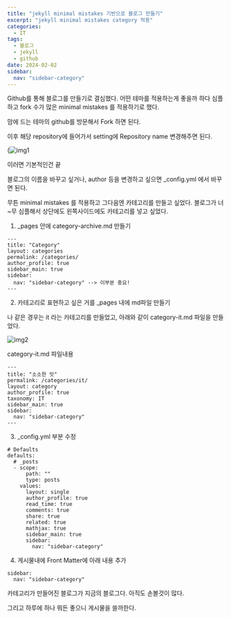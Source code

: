 ```yaml
---
title: "jekyll minimal mistakes 기반으로 블로그 만들기"
excerpt: "jekyll minimal mistakes category 적용"
categories:
  - IT
tags:
  - 블로그
  - jekyll
  - github
date: 2024-02-02
sidebar:
  nav: "sidebar-category"
---
```


Github를 통해 블로그를 만들기로 결심했다.
어떤 테마를 적용하는게 좋을까 하다 심플하고 fork 수가 많은 minimal mistakes 를 적용하기로 했다.

맘에 드는 테마의 github를 방문해서 Fork 하면 된다.

이후 해당 repository에 들어가서 setting에 Repository name 변경해주면 된다.


(![img1](https://github.com/na-2-na/na-2-na.github.io/assets/157337980/f5022998-27af-4ed8-8121-189d11b2ac1d)



이러면 기본적인건 끝

블로그의 이름을 바꾸고 싶거나, author 등을 변경하고 싶으면 _config.yml 에서 바꾸면 된다.


무튼 minimal mistakes 를 적용하고 그다음엔 카테고리를 만들고 싶었다.
블로그가 너~무 심플해서 상단에도 왼쪽사이드에도 카테고리를 넣고 싶었다.


1. _pages 안에 category-archive.md 만들기

```
---
title: "Category"
layout: categories
permalink: /categories/
author_profile: true
sidebar_main: true
sidebar:
  nav: "sidebar-category" --> 이부분 중요!
---
```

2. 카테고리로 표현하고 싶은 거를 _pages 내에 md파일 만들기

나 같은 경우는 it 라는 카테고리를 만들었고, 아래와 같이 category-it.md 파일을 만들었다.

![img2](https://github.com/na-2-na/na-2-na.github.io/assets/157337980/429b507e-b4ca-4c56-ab1f-db5ded2d655f)


category-it.md 파일내용
```
---
title: "소소한 잇"
permalink: /categories/it/
layout: category
author_profile: true
taxonomy: IT
sidebar_main: true
sidebar:
  nav: "sidebar-category"
---

```

3. _config.yml 부분 수정
```angular2html
# Defaults
defaults:
  # _posts
  - scope:
      path: ""
      type: posts
    values:
      layout: single
      author_profile: true
      read_time: true
      comments: true
      share: true
      related: true
      mathjax: true
      sidebar_main: true
      sidebar:
        nav: "sidebar-category"

```

4. 게시물내에 Front Matter에 아래 내용 추가
```angular2html
sidebar:
  nav: "sidebar-category"
```


카테고리가 만들어진 블로그가 지금의 블로그다.
아직도 손볼것이 많다.

그리고 하루에 하나 뭐든 좋으니 게시물을 쓸까한다. 

